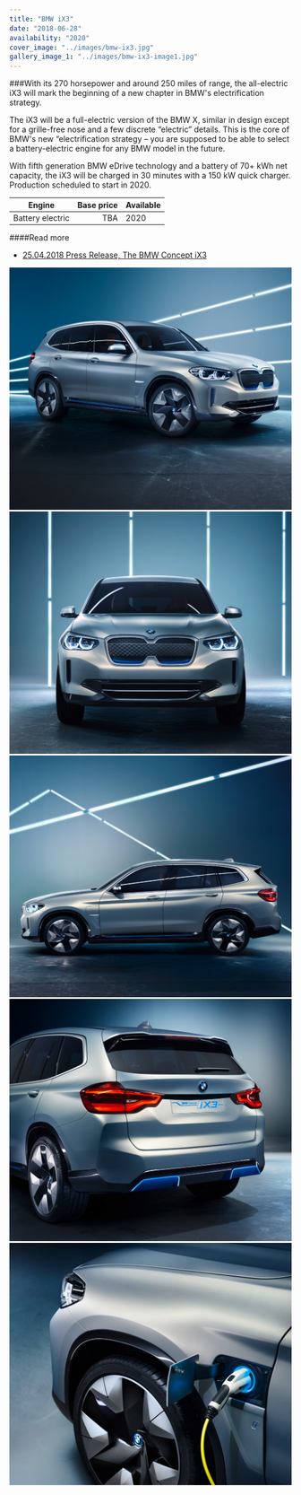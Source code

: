 ```yaml
---
title: "BMW iX3"
date: "2018-06-28"
availability: "2020"
cover_image: "../images/bmw-ix3.jpg"
gallery_image_1: "../images/bmw-ix3-image1.jpg"
---
```


###With its 270 horsepower and around 250 miles of range, the all-electric iX3 will mark the beginning of a new chapter in BMW's electrification strategy.

The iX3 will be a full-electric version of the BMW X, similar in design except for a grille-free nose and a few discrete “electric” details. This is the core of BMW's new “electrification strategy – you are supposed to be able to select a battery-electric engine for any BMW model in the future. 

With fifth generation BMW eDrive technology and a battery of 70+ kWh net capacity, the iX3 will be charged in 30 minutes with a 150 kW quick charger. Production scheduled to start in 2020. 



| Engine     | Base price    | Available  |
| ------------- | -------------:| ------- |
| Battery electric | TBA           | 2020     |



####Read more
- [25.04.2018 Press Release, The BMW Concept iX3](https://www.press.bmwgroup.com/global/article/detail/T0280363EN/the-bmw-concept-ix3?language=en)

![BMW iX3 front view](../images/bmw-ix3-image1.jpg)
![BMW iX3 front view](../images/bmw-ix3-image2.jpg)
![BMW iX3 side view](../images/bmw-ix3-image3.jpg)
![BMW iX3 rear view](../images/bmw-ix3-image4.jpg)
![BMW iX3 charging](../images/bmw-ix3-image5.jpg)